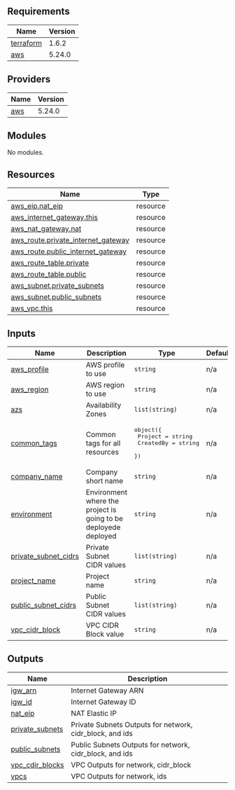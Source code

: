<!-- BEGIN_TF_DOCS -->
## Requirements

| Name | Version |
|------|---------|
| <a name="requirement_terraform"></a> [terraform](#requirement\_terraform) | 1.6.2 |
| <a name="requirement_aws"></a> [aws](#requirement\_aws) | 5.24.0 |

## Providers

| Name | Version |
|------|---------|
| <a name="provider_aws"></a> [aws](#provider\_aws) | 5.24.0 |

## Modules

No modules.

## Resources

| Name | Type |
|------|------|
| [aws_eip.nat_eip](https://registry.terraform.io/providers/hashicorp/aws/5.24.0/docs/resources/eip) | resource |
| [aws_internet_gateway.this](https://registry.terraform.io/providers/hashicorp/aws/5.24.0/docs/resources/internet_gateway) | resource |
| [aws_nat_gateway.nat](https://registry.terraform.io/providers/hashicorp/aws/5.24.0/docs/resources/nat_gateway) | resource |
| [aws_route.private_internet_gateway](https://registry.terraform.io/providers/hashicorp/aws/5.24.0/docs/resources/route) | resource |
| [aws_route.public_internet_gateway](https://registry.terraform.io/providers/hashicorp/aws/5.24.0/docs/resources/route) | resource |
| [aws_route_table.private](https://registry.terraform.io/providers/hashicorp/aws/5.24.0/docs/resources/route_table) | resource |
| [aws_route_table.public](https://registry.terraform.io/providers/hashicorp/aws/5.24.0/docs/resources/route_table) | resource |
| [aws_subnet.private_subnets](https://registry.terraform.io/providers/hashicorp/aws/5.24.0/docs/resources/subnet) | resource |
| [aws_subnet.public_subnets](https://registry.terraform.io/providers/hashicorp/aws/5.24.0/docs/resources/subnet) | resource |
| [aws_vpc.this](https://registry.terraform.io/providers/hashicorp/aws/5.24.0/docs/resources/vpc) | resource |

## Inputs

| Name | Description | Type | Default | Required |
|------|-------------|------|---------|:--------:|
| <a name="input_aws_profile"></a> [aws\_profile](#input\_aws\_profile) | AWS profile to use | `string` | n/a | yes |
| <a name="input_aws_region"></a> [aws\_region](#input\_aws\_region) | AWS region to use | `string` | n/a | yes |
| <a name="input_azs"></a> [azs](#input\_azs) | Availability Zones | `list(string)` | n/a | yes |
| <a name="input_common_tags"></a> [common\_tags](#input\_common\_tags) | Common tags for all resources | <pre>object({<br>    Project   = string<br>    CreatedBy = string<br>  })</pre> | n/a | yes |
| <a name="input_company_name"></a> [company\_name](#input\_company\_name) | Company short name | `string` | n/a | yes |
| <a name="input_environment"></a> [environment](#input\_environment) | Environment where the project is going to be deployede deployed | `string` | n/a | yes |
| <a name="input_private_subnet_cidrs"></a> [private\_subnet\_cidrs](#input\_private\_subnet\_cidrs) | Private Subnet CIDR values | `list(string)` | n/a | yes |
| <a name="input_project_name"></a> [project\_name](#input\_project\_name) | Project name | `string` | n/a | yes |
| <a name="input_public_subnet_cidrs"></a> [public\_subnet\_cidrs](#input\_public\_subnet\_cidrs) | Public Subnet CIDR values | `list(string)` | n/a | yes |
| <a name="input_vpc_cidr_block"></a> [vpc\_cidr\_block](#input\_vpc\_cidr\_block) | VPC CIDR Block value | `string` | n/a | yes |

## Outputs

| Name | Description |
|------|-------------|
| <a name="output_igw_arn"></a> [igw\_arn](#output\_igw\_arn) | Internet Gateway ARN |
| <a name="output_igw_id"></a> [igw\_id](#output\_igw\_id) | Internet Gateway ID |
| <a name="output_nat_eip"></a> [nat\_eip](#output\_nat\_eip) | NAT Elastic IP |
| <a name="output_private_subnets"></a> [private\_subnets](#output\_private\_subnets) | Private Subnets Outputs for network, cidr\_block, and ids |
| <a name="output_public_subnets"></a> [public\_subnets](#output\_public\_subnets) | Public Subnets Outputs for network, cidr\_block, and ids |
| <a name="output_vpc_cdir_blocks"></a> [vpc\_cdir\_blocks](#output\_vpc\_cdir\_blocks) | VPC Outputs for network, cidr\_block |
| <a name="output_vpcs"></a> [vpcs](#output\_vpcs) | VPC Outputs for network, ids |
<!-- END_TF_DOCS -->